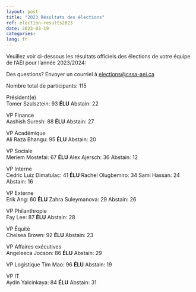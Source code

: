 ```yaml
---
layout: post
title: "2023 Résultats des élections"
ref: election-results2023
date: 2023-03-19
categories:
lang: fr
---
```


Veuillez voir ci-dessous les résultats officiels des élections de votre équipe de l’AEI pour l’année 2023/2024:

Des questions? Envoyer un courriel à [elections@cssa-aei.ca](mailto:elections@cssa-aei.ca)

Nombre total de participants: 115

Président(e)  
Tomer Szulsztein: 93 **ÉLU**
Abstain: 22

VP Finance  
Aashish Suresh: 88 **ÉLU**
Abstain: 27

VP Académique  
Ali Raza Bhangu: 95 **ÉLU**
Abstain: 20

VP Sociale  
Meriem Mostefai: 67 **ÉLU**
Alex Ajersch: 36
Abstain: 12

VP Interne  
Cedric Luiz Dimatulac: 41 **ÉLU**
Rachel Olugbemiro: 34
Sami Hassan: 24
Abstain: 16

VP Externe  
Erik Ang: 60 **ÉLU**
Zahra Suleymanova: 29
Abstain: 26

VP Philanthropie  
Fay Lee: 87 **ÉLU**
Abstain: 28

VP Équité  
Chelsea Brown: 92 **ÉLU**
Abstain: 23

VP Affaires exécutives  
Angeleeca Jocson: 86 **ÉLU**
Abstain: 29

VP Logistique
Tim Mao: 96 **ÉLU**
Abstain: 19

VP IT  
Aydin Yalcinkaya: 84 **ÉLU**
Abstain: 31